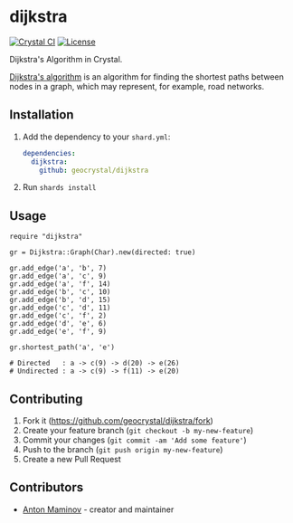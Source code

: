# dijkstra

[![Crystal CI](https://github.com/geocrystal/dijkstra/actions/workflows/crystal.yml/badge.svg)](https://github.com/geocrystal/dijkstra/actions/workflows/crystal.yml)
[![License](https://img.shields.io/github/license/geocrystal/dijkstra.svg)](https://github.com/geocrystal/dijkstra/blob/master/LICENSE)

Dijkstra's Algorithm in Crystal.

[Dijkstra's algorithm](https://en.wikipedia.org/wiki/Dijkstra%27s_algorithm) is an algorithm for finding the shortest paths between nodes in a graph, which may represent, for example, road networks.

## Installation

1. Add the dependency to your `shard.yml`:

   ```yaml
   dependencies:
     dijkstra:
       github: geocrystal/dijkstra
   ```

2. Run `shards install`

## Usage

```crystal
require "dijkstra"

gr = Dijkstra::Graph(Char).new(directed: true)

gr.add_edge('a', 'b', 7)
gr.add_edge('a', 'c', 9)
gr.add_edge('a', 'f', 14)
gr.add_edge('b', 'c', 10)
gr.add_edge('b', 'd', 15)
gr.add_edge('c', 'd', 11)
gr.add_edge('c', 'f', 2)
gr.add_edge('d', 'e', 6)
gr.add_edge('e', 'f', 9)

gr.shortest_path('a', 'e')

# Directed   : a -> c(9) -> d(20) -> e(26)
# Undirected : a -> c(9) -> f(11) -> e(20)
```

## Contributing

1. Fork it (<https://github.com/geocrystal/dijkstra/fork>)
2. Create your feature branch (`git checkout -b my-new-feature`)
3. Commit your changes (`git commit -am 'Add some feature'`)
4. Push to the branch (`git push origin my-new-feature`)
5. Create a new Pull Request

## Contributors

- [Anton Maminov](https://github.com/mamantoha) - creator and maintainer

